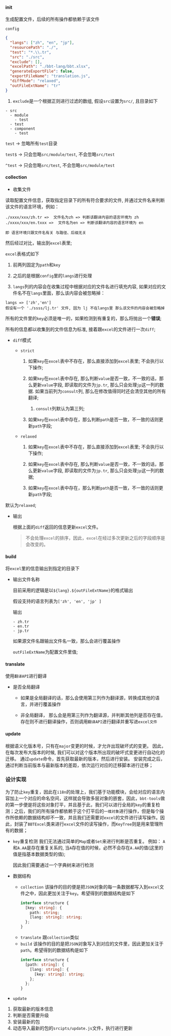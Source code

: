 #### init

生成配置文件，后续的所有操作都依赖于该文件

`config`

```json
{
  "langs": ["zh", "en", "jp"],
  "resourcePath": "./",
  "test": "*.\\.tr",
  "src": "./src",
  "exclude": [],
  "excelPath": "./bbt-lang/bbt.xlsx",
  "generateExportFile": false,
  "exportFileName": "translation.js",
  "diffMode": "relaxed",
  "outFileExtName": "tr"
}
```

1. `exclude`是一个根据正则进行过滤的数组, 假设`src`设置为`src/`, 且目录如下

```text
- src
  - module
    - test
  - test
  - component
    - test
```

`test` -> 忽略所有`test`目录

`test$` -> 只会忽略`src/module/test`, 不会忽略`src/test`

`^test` -> 只会忽略`src/test`, 不会忽略`src/module/test`

#### collection

- 收集文件

读取配置文件信息，获取指定目录下的所有符合要求的文件, 并通过文件名来判断该文件的语言环境，例如：

```text
./xxxx/xxx/zh.tr =>  文件名为zh => 判断该翻译内容的语言环境为 zh
./xxxx/xxx/en.txxx =>  文件名为en => 判断该翻译内容的语言环境为 en

即 语言环境只跟文件名有关 与路径、后缀无关
```

然后经过对比，输出到`excel`表里;

`excel`表格式如下

1. 前两列固定为`path`和`key`

2. 之后的是根据`config`里的`langs`进行处理

3. `langs`列的内容会在收集过程中根据对应的文件名进行填充内容, 如果对应的文件名不在`langs`里面，那么该内容会被忽略掉：

```text
langs => ['zh','en']
假设有一个 './ssss/lj.tr' 文件, 因为 lj 不在langs里 那么该文件的内容会被忽略掉
```

所有的文件里的`key`必须是唯一的，如果检测到有重复的，那么将抛出一个**错误**;

所有的信息都以收集到的文件信息为标准, 接着跟`excel`的文件进行一次`diff`;

- `diff`模式

  - `strict`

    1. 如果`key`在`excel`表中不存在，那么直接添加到`excel`表里; 不会执行以下操作;

    2. 如果`key`在`excel`表中存在, 那么判断`value`是否一致，不一致的话，那么更新`value`字段, 即读取的文件为`jp.tr`, 那么只会处理`jp`这一列的数据. 如果当前列为`consult`列, 那么在修改值得同时还会清空其他的所有翻译;

       1. `consult`列默认为第三列;

    3. 如果`key`在`excel`表中存在，那么判断`path`是否一致，不一致的话则更新`path`字段;

  - `relaxed`

    1. 如果`key`在`excel`表中不存在，那么直接添加到`excel`表里; 不会执行以下操作;

    2. 如果`key`在`excel`表中存在, 那么判断`value`是否一致，不一致的话，那么更新`value`字段, 即读取的文件为`jp.tr`, 那么只会处理`jp`这一列的数据;

    3. 如果`key`在`excel`表中存在，那么判断`path`是否一致，不一致的话则更新`path`字段;

默认为`relaxed`;

- 输出

  根据上面的`diff`返回的信息更新`excel`文件。

  > 不会处理`excel`的排序，因此，`excel`在经过多次更新之后的字段顺序是会改变的。

#### build

将`excel`里的信息输出到指定的目录下

- 输出文件名称

  目前采用的逻辑是以`${lang}.${outFileExtName}`的格式输出

  假设支持的语言列表为`['zh', 'en', 'jp' ]`

  输出

  ```text
  - zh.tr
  - en.tr
  - jp.tr
  ```

  如果源文件名跟输出文件名一致，那么会进行覆盖操作

  `outFileExtName`为配置文件里值;

#### translate

使用`翻译API`进行翻译

- 是否全局翻译

  - 如果是全局翻译的话，那么会使用第三列作为翻译源，转换成其他的语言，并进行覆盖操作

  - 非全局翻译， 那么会是用第三列作为翻译源，并判断其他列是否存在值， 存在则不进行翻译操作，否则调用`翻译API`进行翻译并重写进`excel文件`

#### update

根据语义化版本号，只有在`major`变更的时候，才允许出现破坏式的变更。
因此，在每次发布大版本的时候, 我们可以对这个版本所出现的破坏式变更进行自动化的迁移。
通过`update`命令，首先获取最新的版本，然后进行安装。
安装完成之后，通过判断当前版本与最新版本的差距，依次运行对应的迁移脚本进行迁移；

### 设计实现

为了防止`key`重复，因此在`i18n`的处理上，我们基于功能模块，会给对应的语言内容加上一个对应的命名空间，这样就会导致多层对象的嵌套，因此，`bbt-tools`做的第一步便是将这些对象打平，并且基于此，我们可以进行全局的`key`的重复检测；之后，我们的所有操作都依赖于这个打平后的`一维对象`进行操作，但是每个操作所依赖的数据结构却不一致，并且我们还需要对`excel`的文件进行读写操作。因此，封装了`BBTExcel`类来进行`excel`文件的读写操作，而`KeyTree`则是用来管理所有的数据；

- `key`重复检测
  我们无法通过简单的`Map`或者`Set`来进行判断是否重复。
  例如： `A`和`A.AA`是存在重复关系的, 当`A`存在值的时候，必然不会存在`A.AA`的值(这里的值是指基本数据类型的值);

  因此我们需要通过一个字典树来进行检测

- 数据结构
  - `collection`
    该操作的目的便是把`JSON`对象的每一条数据都写入到`excel`文件之中，因此更加关注于`key`。希望得到的数据结构是如下
    ```ts
    interface structure {
      [key: string]: {
        path: string;
        [lang: string]: string;
      };
    }
    ```
  - `translate`
    跟`collection`类似
  - `build`
    该操作的目的是把`JSON`对象写入到对应的文件里，因此更加关注于`path`。希望得到的数据结构是如下
    ```ts
    interface structure {
      [path: string]: {
        [lang: string]: {
          [key: string]: string;
        };
      };
    }
    ```

- `update`

1. 获取最新的版本信息
2. 判断是否需要升级
3. 安装最新的包
4. 动态导入最新的包的`srcipts/update.js`文件，执行进行更新
